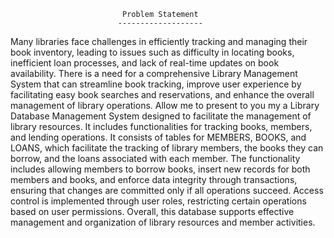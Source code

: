                              Problem Statement
                            -------------------

Many libraries face challenges in efficiently tracking and managing their book inventory, 
leading to issues such as difficulty in locating books, inefficient loan processes, 
and lack of real-time updates on book availability. 
There is a need for a comprehensive Library Management System that can streamline book tracking, 
improve user experience by facilitating easy book searches and reservations,
and enhance the overall management of library operations.
Allow me to present to you my a Library Database Management System designed to facilitate the management of library resources.
It includes functionalities for tracking books, members, and lending operations. It consists of tables for MEMBERS, BOOKS, and LOANS, which facilitate the tracking of library members, the books they can borrow, and the loans associated with each member. The functionality includes allowing members to borrow books, insert new records for both members and books, and enforce data integrity through transactions, ensuring that changes are committed only if all operations succeed. Access control is implemented through user roles, restricting certain operations based on user permissions. Overall, this database supports effective management and organization of library resources and member activities.
